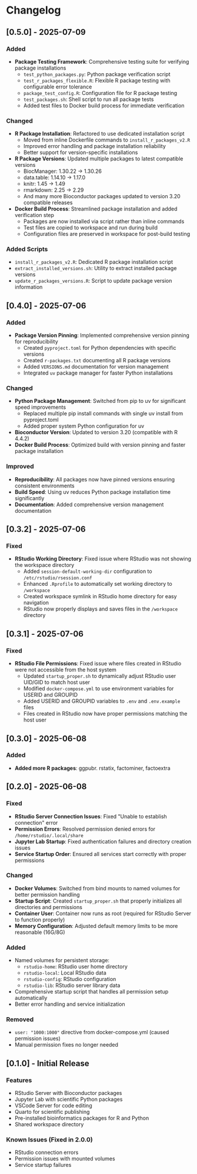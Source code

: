 # Changelog

## [0.5.0] - 2025-07-09

### Added
- **Package Testing Framework**: Comprehensive testing suite for verifying package installations
  - `test_python_packages.py`: Python package verification script
  - `test_r_packages_flexible.R`: Flexible R package testing with configurable error tolerance
  - `package_test_config.R`: Configuration file for R package testing
  - `test_packages.sh`: Shell script to run all package tests
  - Added test files to Docker build process for immediate verification

### Changed
- **R Package Installation**: Refactored to use dedicated installation script
  - Moved from inline Dockerfile commands to `install_r_packages_v2.R`
  - Improved error handling and package installation reliability
  - Better support for version-specific installations
- **R Package Versions**: Updated multiple packages to latest compatible versions
  - BiocManager: 1.30.22 → 1.30.26
  - data.table: 1.14.10 → 1.17.0
  - knitr: 1.45 → 1.49
  - rmarkdown: 2.25 → 2.29
  - And many more Bioconductor packages updated to version 3.20 compatible releases
- **Docker Build Process**: Streamlined package installation and added verification step
  - Packages are now installed via script rather than inline commands
  - Test files are copied to workspace and run during build
  - Configuration files are preserved in workspace for post-build testing

### Added Scripts
- `install_r_packages_v2.R`: Dedicated R package installation script
- `extract_installed_versions.sh`: Utility to extract installed package versions
- `update_r_packages_versions.R`: Script to update package version information

## [0.4.0] - 2025-07-06

### Added
- **Package Version Pinning**: Implemented comprehensive version pinning for reproducibility
  - Created `pyproject.toml` for Python dependencies with specific versions
  - Created `r-packages.txt` documenting all R package versions
  - Added `VERSIONS.md` documentation for version management
  - Integrated `uv` package manager for faster Python installations
  
### Changed
- **Python Package Management**: Switched from pip to uv for significant speed improvements
  - Replaced multiple pip install commands with single uv install from pyproject.toml
  - Added proper system Python configuration for uv
- **Bioconductor Version**: Updated to version 3.20 (compatible with R 4.4.2)
- **Docker Build Process**: Optimized build with version pinning and faster package installation

### Improved
- **Reproducibility**: All packages now have pinned versions ensuring consistent environments
- **Build Speed**: Using uv reduces Python package installation time significantly
- **Documentation**: Added comprehensive version management documentation

## [0.3.2] - 2025-07-06

### Fixed
- **RStudio Working Directory**: Fixed issue where RStudio was not showing the workspace directory
  - Added `session-default-working-dir` configuration to `/etc/rstudio/rsession.conf`
  - Enhanced `.Rprofile` to automatically set working directory to `/workspace`
  - Created workspace symlink in RStudio home directory for easy navigation
  - RStudio now properly displays and saves files in the `/workspace` directory

## [0.3.1] - 2025-07-06

### Fixed
- **RStudio File Permissions**: Fixed issue where files created in RStudio were not accessible from the host system
  - Updated `startup_proper.sh` to dynamically adjust RStudio user UID/GID to match host user
  - Modified `docker-compose.yml` to use environment variables for USERID and GROUPID
  - Added USERID and GROUPID variables to `.env` and `.env.example` files
  - Files created in RStudio now have proper permissions matching the host user

## [0.3.0] - 2025-06-08

### Added
- **Added more R packages**: ggpubr. rstatix, factominer, factoextra

## [0.2.0] - 2025-06-08

### Fixed
- **RStudio Server Connection Issues**: Fixed "Unable to establish connection" error
- **Permission Errors**: Resolved permission denied errors for `/home/rstudio/.local/share`
- **Jupyter Lab Startup**: Fixed authentication failures and directory creation issues
- **Service Startup Order**: Ensured all services start correctly with proper permissions

### Changed
- **Docker Volumes**: Switched from bind mounts to named volumes for better permission handling
- **Startup Script**: Created `startup_proper.sh` that properly initializes all directories and permissions
- **Container User**: Container now runs as root (required for RStudio Server to function properly)
- **Memory Configuration**: Adjusted default memory limits to be more reasonable (16G/8G)

### Added
- Named volumes for persistent storage:
  - `rstudio-home`: RStudio user home directory
  - `rstudio-local`: Local RStudio data
  - `rstudio-config`: RStudio configuration
  - `rstudio-lib`: RStudio server library data
- Comprehensive startup script that handles all permission setup automatically
- Better error handling and service initialization

### Removed
- `user: "1000:1000"` directive from docker-compose.yml (caused permission issues)
- Manual permission fixes no longer needed

## [0.1.0] - Initial Release

### Features
- RStudio Server with Bioconductor packages
- Jupyter Lab with scientific Python packages
- VSCode Server for code editing
- Quarto for scientific publishing
- Pre-installed bioinformatics packages for R and Python
- Shared workspace directory

### Known Issues (Fixed in 2.0.0)
- RStudio connection errors
- Permission issues with mounted volumes
- Service startup failures
